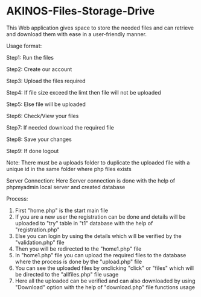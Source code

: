 # AKINOS-Files-Storage-Drive
This Web application gives space to store the needed files and can retrieve and download them with ease in a user-friendly manner.


Usage format:
  
  Step1: Run the files
  
  Step2: Create our account
  
  Step3: Upload the files required
  
  Step4: If file size exceed the limt then file will not be uploaded
  
  Step5: Else file will be uploaded 
  
  Step6: Check/View your files
  
  Step7: If needed download the required file
  
  Step8: Save your changes
  
  Step9: If done logout
 
 Note: There must be a uploads folder to duplicate the uploaded file with a unique id in the same folder where php files exists
 
 Server Connection:
  Here Server connection is done with the help of phpmyadmin local server and created database
  
  
 Process:
 
 1. First "home.php" is the start main file 
 2. If you are a new user the registration can be done and details will be uploaded to "try" table in "t1" database with the help of "registration.php"
 3. Else you can login by using the details which will be verified by the "validation.php" file 
 4. Then you will be redirected to the "home1.php" file 
 5. In "home1.php" file you can upload the required files to the database where the process is done by the "upload.php" file
 6. You can see the uploaded files by onclicking "click" or "files" which will be directed to the "allfiles.php" file usage
 7. Here all the uploaded can be verified and can also downloaded by using "Download" option with the help of "download.php" file functions usage
